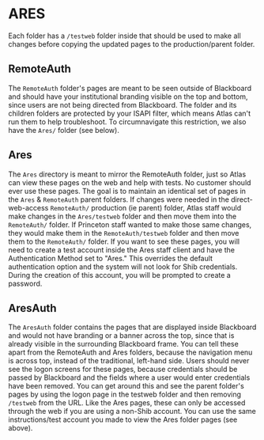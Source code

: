 # ARES

Each folder has a `/testweb` folder inside that should be used to make all changes before copying the updated pages to the production/parent folder.

## RemoteAuth

The `RemoteAuth` folder's pages are meant to be seen outside of Blackboard and should have your institutional branding visible on the top and bottom, since users are not being directed from Blackboard. The folder and its children folders are protected by your ISAPI filter, which means Atlas can't run them to help troubleshoot. To circumnavigate this restriction, we also have the `Ares/` folder (see below).

## Ares

The `Ares` directory is meant to mirror the RemoteAuth folder, just so Atlas can view these pages on the web and help with tests. No customer should ever use these pages. The goal is to maintain an identical set of pages in the `Ares` & `RemoteAuth` parent folders. If changes were needed in the direct-web-access `RemoteAuth/` production (ie parent) folder, Atlas staff would make changes in the `Ares/testweb` folder and then move them into the `RemoteAuth/` folder. If Princeton staff wanted to make those same changes, they would make them in the `RemoteAuth/testweb` folder and then move them to the `RemoteAuth/` folder. If you want to see these pages, you will need to create a test account inside the Ares staff client and have the Authentication Method set to "Ares." This overrides the default authentication option and the system will not look for Shib credentials. During the creation of this account, you will be prompted to create a password.

## AresAuth

The `AresAuth` folder contains the pages that are displayed inside Blackboard and would not have branding or a banner across the top, since that is already visible in the surrounding Blackboard frame. You can tell these apart from the RemoteAuth and Ares folders, because the navigation menu is across top, instead of the traditional, left-hand side. Users should never see the logon screens for these pages, because credentials should be passed by Blackboard and the fields where a user would enter credentials have been removed. You can get around this and see the parent folder's pages by using the logon page in the testweb folder and then removing `/testweb` from the URL. Like the Ares pages, these can only be accessed through the web if you are using a non-Shib account. You can use the same instructions/test account you made to view the Ares folder pages (see above).